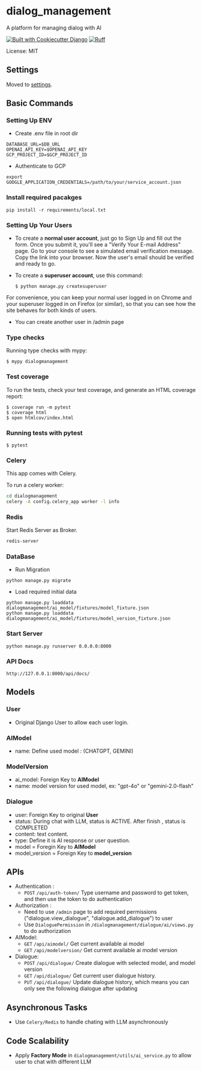 # dialog_management

A platform for managing dialog with AI

[![Built with Cookiecutter Django](https://img.shields.io/badge/built%20with-Cookiecutter%20Django-ff69b4.svg?logo=cookiecutter)](https://github.com/cookiecutter/cookiecutter-django/)
[![Ruff](https://img.shields.io/endpoint?url=https://raw.githubusercontent.com/astral-sh/ruff/main/assets/badge/v2.json)](https://github.com/astral-sh/ruff)

License: MIT

## Settings

Moved to [settings](https://cookiecutter-django.readthedocs.io/en/latest/1-getting-started/settings.html).

## Basic Commands

### Setting Up ENV

- Create .env file in root dir

```
DATABASE_URL=$DB_URL
OPENAI_API_KEY=$OPENAI_API_KEY
GCP_PROJECT_ID=$GCP_PROJECT_ID
```

- Authenticate to GCP

```
export GOOGLE_APPLICATION_CREDENTIALS=/path/to/your/service_account.json
```

### Install required pacakges

```
pip install -r requirements/local.txt
```

### Setting Up Your Users

- To create a **normal user account**, just go to Sign Up and fill out the form. Once you submit it, you'll see a "Verify Your E-mail Address" page. Go to your console to see a simulated email verification message. Copy the link into your browser. Now the user's email should be verified and ready to go.

- To create a **superuser account**, use this command:

      $ python manage.py createsuperuser

For convenience, you can keep your normal user logged in on Chrome and your superuser logged in on Firefox (or similar), so that you can see how the site behaves for both kinds of users.

- You can create another user in /admin page

### Type checks

Running type checks with mypy:

    $ mypy dialogmanagement

### Test coverage

To run the tests, check your test coverage, and generate an HTML coverage report:

    $ coverage run -m pytest
    $ coverage html
    $ open htmlcov/index.html

### Running tests with pytest

    $ pytest

### Celery

This app comes with Celery.

To run a celery worker:

```bash
cd dialogmanagement
celery -A config.celery_app worker -l info
```

### Redis

Start Redis Server as Broker.

```bash
redis-server
```

### DataBase

- Run Migration

```
python manage.py migrate
```

- Load required initial data

```
python manage.py loaddata dialogmanagement/ai_model/fixtures/model_fixture.json
python manage.py loaddata dialogmanagement/ai_model/fixtures/model_version_fixture.json
```

### Start Server

```
python manage.py runserver 0.0.0.0:8000
```

### API Docs

`http://127.0.0.1:8000/api/docs/`

## Models

### User

- Original Django User to allow each user login.

### AIModel

- name: Define used model : (CHATGPT, GEMINI)

### ModelVersion

- ai_model: Foreign Key to **AIModel**
- name: model version for used model, ex: "gpt-4o" or "gemini-2.0-flash"

### Dialogue

- user: Foreign Key to original **User**
- status: During chat with LLM, status is ACTIVE. After finish , status is COMPLETED
- content: text content.
- type: Define it is AI response or user question.
- model = Foregin Key to **AIModel**
- model_version = Foreign Key to **model_version**

## APIs

- Authentication :
  - `POST` `/api/auth-token/` Type username and password to get token, and then use the token to do authentication
- Authorization :
  - Need to use `/admin` page to add required permissions ("dialogue.view_dialogue", "dialogue.add_dialogue") to user
  - Use `DialoguePermission` in `/dialogmanagement/dialogue/ai/views.py` to do authorization
- AIModel:
  - `GET` `/api/aimodel/` Get current available ai model
  - `GET` `/api/modelversion/` Get current available ai model version
- Dialogue:
  - `POST` `/api/dialogue/` Create dialogue with selected model, and model version
  - `GET` `/api/dialogue/` Get current user dialogue history.
  - `PUT` `/api/dialogue/` Update dialogue history, which means you can only see the following dialogue after updating

## Asynchronous Tasks

- Use `Celery/Redis` to handle chating with LLM asynchronously

## Code Scalability

- Apply **Factory Mode** in `dialogmanagement/utils/ai_service.py` to allow user to chat with different LLM
